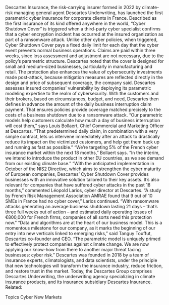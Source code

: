 Descartes Insurance, the risk-carrying insurer formed in 2022 by climate-risk managing general agent Descartes Underwriting, has launched the first parametric cyber insurance for corporate clients in France.
Described as the first insurance of its kind offered anywhere in the world, “Cyber Shutdown Cover” is triggered when a third-party cyber specialist confirms that a cyber encryption incident has occurred at the insured organization as part of a ransomware attack.
Unlike other cyber policies, when triggered, Cyber Shutdown Cover pays a fixed daily limit for each day that the cyber event prevents normal business operations. Claims are paid within three weeks, since loss assessment and adjustment are not necessary, due to the policy’s parametric structure.
Descartes noted that the cover is designed for small and medium-sized businesses, particularly in manufacturing and retail.
The protection also enhances the value of cybersecurity investments made post-attack, because mitigation measures are reflected directly in the design and price of subsequent coverage, the company said.
Descartes assesses insured companies’ vulnerability by deploying its parametric modeling expertise to the realm of cybersecurity. With the customers and their brokers, based on circumstances, budget, and need, Descartes then defines in advance the amount of the daily business interruption claim payment. That ensures policies provide coverage matched precisely to the costs of a business shutdown due to a ransomware attack.
“Our parametric models help customers calculate how much a day of business interruption will cost them,” says Louis Bollaert, Chief Commercial and Marketing Officer at Descartes. “That predetermined daily claim, in combination with a very simple contract, lets us intervene immediately after an attack to drastically reduce its impact on the victimized customers, and help get them back up and running as fast as possible.”
“We’re targeting 5% of the French cyber insurance market within the next 18 months,” Bollaert says. “In the interim, we intend to introduce the product in other EU countries, as we see demand from our existing climate base.”
“With the anticipated implementation in October of the NIS2 Directive, which aims to strengthen the cyber maturity of European companies, Descartes’ Cyber Shutdown Cover provides businesses with an innovative solution tailored to their key assets. It’s also relevant for companies that have suffered cyber attacks in the past 18 months,” commented Léopold Larios, cyber director at Descartes.
“A study by French Risk Management Association AMRAE found that 9 out of 10 SMEs in France had no cyber cover,” Larios continued. “With ransomware attacks generating an average business shutdown lasting 21 days – that’s three full weeks out of action – and estimated daily operating losses of €800,000 for French firms, companies of all sorts need this protection now.”
“Data and algorithms are at the heart of our business model. This is a momentous milestone for our company, as it marks the beginning of our entry into new verticals linked to emerging risks,” said Tanguy Touffut, Descartes co-founder and CEO. “The parametric model is uniquely primed to effectively protect companies against climate change. We are now applying our know-how from there to another major threat facing businesses: cyber risk.”
Descartes was founded in 2018 by a team of insurance experts, climatologists, and data scientists, under the principle that new technologies will transform the insurance industry, reduce friction, and restore trust in the market. Today, the Descartes Group comprises Descartes Underwriting, the underwriting agency specializing in climate insurance products, and its insurance subsidiary Descartes Insurance.
Related:

Topics
Cyber
New Markets
